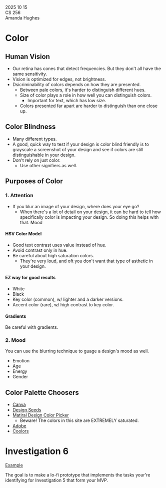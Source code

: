 2025 10 15  
CS 256  
Amanda Hughes  

# Color

## Human Vision

- Our retina has cones that detect frequencies. But they don't all have the same sensitivity.
- Vision is optimized for edges, not brightness.
- Dsicriminability of colors depends on how they are presented.
    - Between pale colors, it's harder to distinguish different hues.
    - Size of color plays a role in how well you can distinguish colors.
        - Important for text, which has low size. 
    - Colors presented far apart are harder to distinguish than one close up.

## Color Blindness

- Many different types.
- A good, quick way to test if your design is color blind friendly is to grayscale a screenshot of your design and see if colors are still distinguishable in your design.
- Don't rely on just color.
    - Use other signifiers as well.

## Purposes of Color

###  1. Attention
- If you blur an image of your design, where does your eye go?
    - When there's a lot of detail on your design, it can be hard to tell how specifically color is impacting your design. So doing this helps with that. 
 Mood

#### HSV Color Model

- Good text contrast uses value instead of hue. 
- Avoid contrast only in hue.
- Be careful about high saturation colors.
    - They're very loud, and oft you don't want that type of asthetic in your design.

#### EZ way for good results

- White
- Black
- Key color (common), w/ lighter and a darker versions.
- Accent color (rare), w/ high contrast to key color.

#### Gradients

Be careful with gradients.


### 2. Mood

You can use the blurring technique to guage a design's mood as well.

- Emotion
- Age
- Energy
- Gender

## Color Palette Choosers

- [Canva](https://www.canva.com/colors/color-palette-generator/)
- [Design Seeds](https://www.design-seeds.com/)
- [Matiral Design Color Picker](https://www.materialpalette.com/)
    - Beware! The colors in this site are EXTREMELY saturated.
- [Adobe](https://color.adobe.com/create/color-wheel)
- [Coolors](https://coolors.co/)

# Investigation 6

[Example](https://www.youtube.com/watch?v=jQnfcJ8jZaU)

The goal is to make a lo-fi prototype that implements the tasks your're identifying for Investigation 5 that form  your MVP.